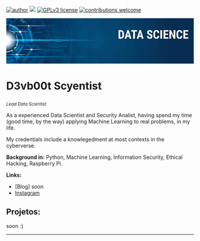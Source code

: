 [![author](https://img.shields.io/badge/author-d3vb00t-red)](https://instagram.com/devboot) [![](https://img.shields.io/badge/python-3.7+-blue.svg)](https://www.python.org/downloads/release/python-365/) [![GPLv3 license](https://img.shields.io/badge/License-GPLv3-blue.svg)](http://perso.crans.org/besson/LICENSE.html) [![contributions welcome](https://img.shields.io/badge/contributions-welcome-brightgreen.svg?style=flat)](https://github.com/d3vb00t/data_science/issues)

<p align="center">
  <img src="banner.png" >
</p>

# D3vb00t Scyentist
<sub>*Lead Data Scientist*</sub>

As a experienced Data Scientist and Security Analist, having spend my time (good time, by the way) applying Machine Learning to real problems, in my life.

My credentials include a knowlegedment at most contexts in the cyberverse.

**Background in:** Python, Machine Learning, Information Security, Ethical Hacking, Raspberry Pi.

**Links:**
* [Blog] soon
* [Instagram](https://instagram.com/devboot)


## Projetos:

soon :)

---




